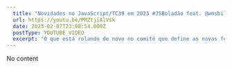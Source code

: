 ```yaml
---
  title: "Novidades no JavaScript/TC39 em 2023 #JSBoladão feat. @wmsbill"
  url: https://youtu.be/PMZtjiAlVsk
  date: 2023-02-07T23:08:54.000Z
  postType: YOUTUBE_VIDEO
  excerpt: "O que está rolando de novo no comitê que define as novas features da linguagem? Vamos fazer um bate-papo descontraído e cheio de conteúdo :P"
---
```

  
  No content
  